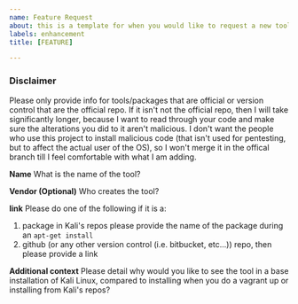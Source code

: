 ```yaml
---
name: Feature Request
about: this is a template for when you would like to request a new tool or github project to be installed by default.
labels: enhancement
title: [FEATURE]

---
```

### Disclaimer
Please only provide info for tools/packages that are official or version control that are the official repo. If it isn't not the official repo, then I will take significantly longer, because I want to read through your code and make sure the alterations you did to it aren't malicious. I don't want the people who use this project to install malicious code (that isn't used for pentesting, but to affect the actual user of the OS), so I won't merge it in the offical branch till I feel comfortable with what I am adding.

**Name**
What is the name of the tool?

**Vendor (Optional)**
Who creates the tool?

**link**
Please do one of the following if it is a:
1) package in Kali's repos please provide the name of the package during an `apt-get install`
2) github (or any other version control (i.e. bitbucket, etc...)) repo, then please provide a link

**Additional context**
Please detail why would you like to see the tool in a base installation of Kali Linux, compared to installing when you do a vagrant up or installing from Kali's repos?
